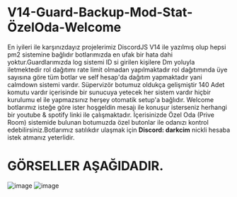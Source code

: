 # V14-Guard-Backup-Mod-Stat-ÖzelOda-Welcome
En iyileri ile karşınızdayız projelerimiz DiscordJS V14 ile yazılmış olup hepsi pm2 sistemine bağlıdır botlarımızda en ufak bir hata dahi yoktur.Guardlarımızda log sistemi ID si girilen kişilere Dm yoluyla iletmektedir rol dağıtımı rate limit olmadan yapılmaktadır rol dağıtımında üye sayısına göre tüm botlar ve self hesap'da dağıtım yapmaktadır yani calmdown sistemi vardır. Süpervizör botumuz oldukça gelişmiştir
140 Adet komutu vardır içerisinde bir sunucuya yetecek her sistem vardır hiçbir kurulumu el ile yapmazsınız herşey otomatik setup'a bağlıdır. Welcome botlarımız isteğe göre ister hoşgeldin mesajı ile konuşur isterseniz herhangi bir youtube & spotify linki ile çalışmaktadır. İçerisinizde Özel Oda (Prive Room) sistemide bulunan botumuzda özel butonlar ile odanızı kontrol edebilirsiniz.Botlarımız satılıkdır ulaşmak için **Discord: darkcim** nickli hesaba istek atmanız yeterlidir.

# GÖRSELLER AŞAĞIDADIR.


![image](https://github.com/darkcim/V14-Guard-Backup-Mod-Stat/assets/125148735/6995be8f-9a1f-4729-891d-e82aec4f0b75)
![image](https://github.com/darkcim/V14-Guard-Backup-Mod-Stat/assets/125148735/5ea75e3d-a02f-45a8-9067-1e642102f962)










